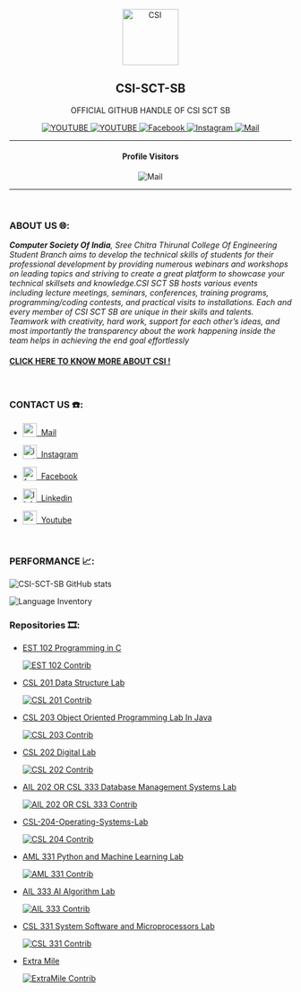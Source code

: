 <p align="center">
 <img width="100px" src="https://csiakgec.in/images/logo-orig.png" align="center" alt="CSI" />

</p>

 <h2 align="center" >CSI-SCT-SB</h2>
 <p align="center"> OFFICIAL GITHUB HANDLE OF CSI SCT SB</p>
<p align="center">
<a href="https://www.linkedin.com/company/csi-sct-sb"><img align="centre" alt="YOUTUBE" src="https://img.shields.io/badge/-CSI_SCT_SB-0A66C2?style=flat&logo=Linkedin&logoColor=white"> </a>
<a href="https://youtube.com/channel/UCiAFo7cXC7KAQ13Lsf8oq6g"><img align="centre" alt="YOUTUBE" src="https://img.shields.io/badge/-CSI_SCT_SB-ff0000?style=flat&logo=Youtube&logoColor=white"> </a>
<a href="https://m.facebook.com/100083111421652/"><img align="centre" alt="Facebook" src="https://img.shields.io/badge/-CSI_SCT_SB-1877F2?style=flat&logo=Facebook&logoColor=white"> </a>
<a href="https://instagram.com/csisctsb"><img align="centre" alt="Instagram" src="https://img.shields.io/badge/-csisctsb-e4405f?style=flat&logo=Instagram&logoColor=white"> </a>
<a href="mailto:csi@sctce.ac.in"><img alt="Mail" align="centre" src="https://img.shields.io/badge/-csi@sctce.ac.in-005ff9?style=flat&logo=Mail.Ru&logoColor=white"> </a></p>

___

<h4 align="center">Profile Visitors</h3>
<p align="center"><img alt="Mail" align="centre" src="https://profile-counter.glitch.me/csi-sct-sb/count.svg"></p>

___

<br>

### **ABOUT US  🌐:**
***Computer Society Of India**, Sree Chitra Thirunal College Of Engineering Student Branch aims to develop the technical skills of students for their professional development by providing numerous webinars and workshops on leading topics and striving to create a great platform to showcase your technical skillsets and knowledge.CSI SCT SB hosts various events including lecture meetings, seminars, conferences, training programs, programming/coding contests, and practical visits to installations. Each and every member of CSI SCT SB are unique in their skills and talents. Teamwork with creativity, hard work, support for each other’s ideas, and most importantly the transparency about the work happening inside the team helps in achieving the end goal effortlessly*

#### [**CLICK HERE TO KNOW MORE ABOUT CSI !**](https://csiindia.org/)
<br>

### **CONTACT US  ☎️:**
<ul >
  <li><a href="mailto:csi@sctce.ac.in"><img style="vertical-align:bottom" src="icons/gmail.png" title="mail" **alt="mail" width="25" height="25"/>&nbsp; Mail</a><br></li>
  <p>
  <li><a href="https://instagram.com/csisctsb"><img style="vertical-align:bottom" src="icons/instagram.png" title="instagram" **alt="instagram" width="25" height="25"/>&nbsp; Instagram</a></li>
  <p>
  <li><a href="https://www.facebook.com/csisctsb"><img style="vertical-align:bottom" src="icons/facebook.png" title="facebook" alt="facebook" width="25" height="25"/>&nbsp; Facebook</a></li>
  <p>
  <li><a href="https://youtube.com/channel/UCiAFo7cXC7KAQ13Lsf8oq6g"><img style="vertical-align:bottom" src="icons/linkedin.png" title="linkedin" alt="linkedin" width="25" height="25"/>&nbsp; Linkedin</a></li>
  <p>
  <li><a href="https://www.linkedin.com/mwlite/company/csi-sct-sb"><img style="vertical-align:bottom" src="icons/youtube.png" title="youtube" alt="youtube" width="25" height="25"/>&nbsp; Youtube</a></li>
</ul>
<br>

### **PERFORMANCE  📈:**


![CSI-SCT-SB GitHub stats](https://github-readme-stats.vercel.app/api/?username=CSI-SCT-SB&theme=github_dark&show_icons=true&count_private=true&hide=contribs)

![Language Inventory](https://github-readme-stats.vercel.app/api/top-langs/?username=CSI-SCT-SB&theme=github_dark&layout=compact)



### **Repositories 🎞️:**
- [EST 102 Programming in C](https://github.com/CSI-SCT-SB/EST102_Programming-in-C-S2-)

  [![EST 102 Contrib](https://contrib.rocks/image?repo=CSI-SCT-SB/EST102_Programming-in-C-S2-)](https://github.com/CSI-SCT-SB/EST102_Programming-in-C-S2-/graphs/contributors)

- [CSL 201 Data Structure Lab](https://github.com/CSI-SCT-SB/CSL_201_Data_structure_Lab)

  [![CSL 201 Contrib](https://contrib.rocks/image?repo=CSI-SCT-SB/CSL_201_Data_structure_Lab)](https://github.com/CSI-SCT-SB/CSL_201_Data_structure_Lab/graphs/contributors)
  
- [CSL 203 Object Oriented Programming Lab In Java](https://github.com/CSI-SCT-SB/CSL203-Object-Oriented-Programming-Lab-In-Java)

  [![CSL 203 Contrib](https://contrib.rocks/image?repo=CSI-SCT-SB/CSL203-Object-Oriented-Programming-Lab-In-Java)](https://github.com/CSI-SCT-SB/CSL203-Object-Oriented-Programming-Lab-In-Java/graphs/contributors)

- [CSL 202 Digital Lab](https://github.com/CSI-SCT-SB/CSL-202-Digital-Lab)

  [![CSL 202 Contrib](https://contrib.rocks/image?repo=CSI-SCT-SB/CSL-202-Digital-Lab)](https://github.com/CSI-SCT-SB/CSL-202-Digital-Lab/graphs/contributors)

- [AIL 202 OR CSL 333 Database Management Systems Lab](https://github.com/CSI-SCT-SB/AIL-202-OR-CSL-333-Database-Management-Systems-Lab)

  [![AIL 202 OR CSL 333 Contrib](https://contrib.rocks/image?repo=CSI-SCT-SB/AIL-202-OR-CSL-333-Database-Management-Systems-Lab)](https://github.com/CSI-SCT-SB/AIL-202-OR-CSL-333-Database-Management-Systems-Lab/graphs/contributors)

- [CSL-204-Operating-Systems-Lab](https://github.com/CSI-SCT-SB/CSL-204-Operating-Systems-Lab)

  [![CSL 204 Contrib](https://contrib.rocks/image?repo=CSI-SCT-SB/CSL-204-Operating-Systems-Lab)](https://github.com/CSI-SCT-SB/CSL-204-Operating-Systems-Lab/graphs/contributors)

- [AML 331 Python and Machine Learning Lab](https://github.com/CSI-SCT-SB/AML-331-Python-and-Machine-Learning-Lab)

  [![AML 331 Contrib](https://contrib.rocks/image?repo=CSI-SCT-SB/AML-331-Python-and-Machine-Learning-Lab)](https://github.com/CSI-SCT-SB/AML-331-Python-and-Machine-Learning-Lab/graphs/contributors)

- [AIL 333 AI Algorithm Lab](https://github.com/CSI-SCT-SB/AIL-333-AI-Algorithms-Lab)

  [![AIL 333 Contrib](https://contrib.rocks/image?repo=CSI-SCT-SB/AIL-333-AI-Algorithms-Lab)](https://github.com/CSI-SCT-SB/AIL-333-AI-Algorithms-Lab/graphs/contributors)

- [CSL 331 System Software and Microprocessors Lab](https://github.com/CSI-SCT-SB/CSL-331-System-Software-and-Microprocessors-Lab)

  [![CSL 331 Contrib](https://contrib.rocks/image?repo=CSI-SCT-SB/CSL-331-System-Software-and-Microprocessors-Lab)](https://github.com/CSI-SCT-SB/CSL-331-System-Software-and-Microprocessors-Lab/graphs/contributors)

- [Extra Mile](https://github.com/CSI-SCT-SB/Extra-Mile)

  [![ExtraMile Contrib](https://contrib.rocks/image?repo=CSI-SCT-SB/Extra-Mile)](https://github.com/CSI-SCT-SB/Extra-Mile/graphs/contributors)
